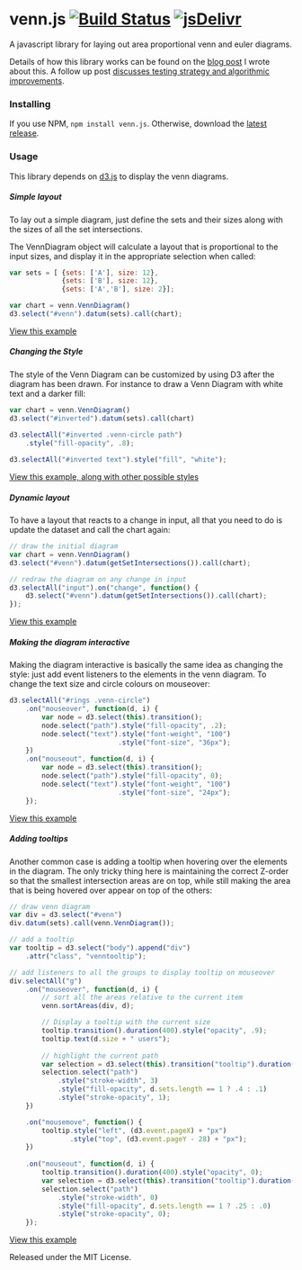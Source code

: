 venn.js
[![Build Status](https://travis-ci.org/benfred/venn.js.svg?branch=master)](https://travis-ci.org/benfred/venn.js)
[![jsDelivr](https://data.jsdelivr.com/v1/package/npm/venn.js/badge)](https://www.jsdelivr.com/package/npm/venn.js)
=======

A javascript library for laying out area proportional venn and euler diagrams.

Details of how this library works can be found on the [blog 
post](http://www.benfrederickson.com/venn-diagrams-with-d3.js/)
I wrote about this. A follow up post [discusses testing strategy and
algorithmic improvements](http://www.benfrederickson.com/better-venn-diagrams/).


### Installing

If you use NPM, `npm install venn.js`. Otherwise, download the [latest release](https://github.com/benfred/venn.js/releases/latest).


### Usage

This library depends on [d3.js](http://d3js.org/) to display the venn
diagrams.


##### Simple layout

To lay out a simple diagram, just define the sets and their sizes along with the sizes 
of all the set intersections.

The VennDiagram object will calculate a layout that is proportional to the
input sizes, and display it in the appropriate selection when called:

```javascript
var sets = [ {sets: ['A'], size: 12}, 
             {sets: ['B'], size: 12},
             {sets: ['A','B'], size: 2}];

var chart = venn.VennDiagram()
d3.select("#venn").datum(sets).call(chart);
```

[View this example ](http://benfred.github.io/venn.js/examples/simple.html)

##### Changing the Style

The style of the Venn Diagram can be customized by using D3 after the diagram
has been drawn. For instance to draw a Venn Diagram with white text and a darker fill:

```javascript
var chart = venn.VennDiagram()
d3.select("#inverted").datum(sets).call(chart)
            
d3.selectAll("#inverted .venn-circle path")
    .style("fill-opacity", .8);

d3.selectAll("#inverted text").style("fill", "white");
```

[View this example, along with other possible styles](http://benfred.github.io/venn.js/examples/styled.html)


##### Dynamic layout

To have a layout that reacts to a change in input, all that you need to do is
update the dataset and call the chart again:

```javascript
// draw the initial diagram
var chart = venn.VennDiagram()
d3.select("#venn").datum(getSetIntersections()).call(chart);

// redraw the diagram on any change in input
d3.selectAll("input").on("change", function() {
    d3.select("#venn").datum(getSetIntersections()).call(chart);
});
```

[View this example](http://benfred.github.io/venn.js/examples/dynamic.html)

##### Making the diagram interactive

Making the diagram interactive is basically the same idea as changing the style: just add event listeners to the elements in the venn diagram. To change the text size and circle colours on mouseover:

```javascript
d3.selectAll("#rings .venn-circle")
    .on("mouseover", function(d, i) {
        var node = d3.select(this).transition();
        node.select("path").style("fill-opacity", .2);
        node.select("text").style("font-weight", "100")
                           .style("font-size", "36px");
    })
    .on("mouseout", function(d, i) {
        var node = d3.select(this).transition();
        node.select("path").style("fill-opacity", 0);
        node.select("text").style("font-weight", "100")
                           .style("font-size", "24px");
    });
```
[View this example](http://benfred.github.io/venn.js/examples/interactive.html)

##### Adding tooltips

Another common case is adding a tooltip when hovering over the elements in the diagram. The only
tricky thing here is maintaining the correct Z-order so that the smallest intersection areas
are on top, while still making the area that is being hovered over appear on top of the others:

```javascript
// draw venn diagram
var div = d3.select("#venn")
div.datum(sets).call(venn.VennDiagram());

// add a tooltip
var tooltip = d3.select("body").append("div")
    .attr("class", "venntooltip");

// add listeners to all the groups to display tooltip on mouseover
div.selectAll("g")
    .on("mouseover", function(d, i) {
        // sort all the areas relative to the current item
        venn.sortAreas(div, d);

        // Display a tooltip with the current size
        tooltip.transition().duration(400).style("opacity", .9);
        tooltip.text(d.size + " users");
        
        // highlight the current path
        var selection = d3.select(this).transition("tooltip").duration(400);
        selection.select("path")
            .style("stroke-width", 3)
            .style("fill-opacity", d.sets.length == 1 ? .4 : .1)
            .style("stroke-opacity", 1);
    })

    .on("mousemove", function() {
        tooltip.style("left", (d3.event.pageX) + "px")
               .style("top", (d3.event.pageY - 28) + "px");
    })
    
    .on("mouseout", function(d, i) {
        tooltip.transition().duration(400).style("opacity", 0);
        var selection = d3.select(this).transition("tooltip").duration(400);
        selection.select("path")
            .style("stroke-width", 0)
            .style("fill-opacity", d.sets.length == 1 ? .25 : .0)
            .style("stroke-opacity", 0);
    });
```
[View this example](http://benfred.github.io/venn.js/examples/intersection_tooltip.html)

Released under the MIT License.

